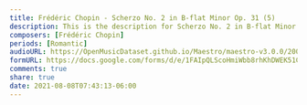 ```yaml
---
title: Frédéric Chopin - Scherzo No. 2 in B-flat Minor Op. 31 (5)
description: This is the description for Scherzo No. 2 in B-flat Minor Op. 31 by Frédéric Chopin
composers: [Frédéric Chopin]
periods: [Romantic]
audioURL: https://OpenMusicDataset.github.io/Maestro/maestro-v3.0.0/2008/MIDI-Unprocessed_10_R1_2008_01-04_ORIG_MID--AUDIO_10_R1_2008_wav--3.midi
formURL: https://docs.google.com/forms/d/e/1FAIpQLScoHmiWbb8rhKhDWEK51C534HbvCIsM0bbEdMShJqbklRBvjQ/viewform
comments: true
share: true
date: 2021-08-08T07:43:13-06:00
---
```

